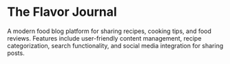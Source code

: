 # The Flavor Journal
A modern food blog platform for sharing recipes, cooking tips, and food reviews. Features include user-friendly content management, recipe categorization, search functionality, and social media integration for sharing posts.
